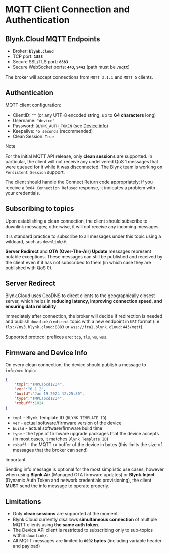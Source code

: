 # MQTT Client Connection and Authentication

## Blynk.Cloud MQTT Endpoints

- Broker:                 **`blynk.cloud`**
- TCP port:               **`1883`**
- Secure SSL/TLS port:    **`8883`**
- Secure WebSocket ports: **`443`, `9443`** (path must be **`/mqtt`**)

The broker will accept connections from `MQTT 3.1.1` and `MQTT 5` clients.

## Authentication

MQTT client configuration:

- ClientID: `""` (or any UTF-8 encoded string, up to **64 characters** long)
- Username: `"device"`
- Password: `BLYNK_AUTH_TOKEN` (see [Device info](../../getting-started/activating-devices/manual-device-activation.md#step-3-getting-auth-token))
- Keepalive: `45 seconds` (recommended)
- Clean Session: `True`

> [!NOTE]
> For the initial MQTT API release, only **clean sessions** are supported.
> In particular, the client will not receive any undelivered QoS 1 messages that were queued for it while it was disconnected.
> The Blynk team is working on `Persistent Session` support.

The client should handle the Connect Return code appropriately; if you receive
a `0x04 Connection Refused` response, it indicates a problem with your credentials.

## Subscribing to topics

Upon establishing a clean connection, the client should subscribe to downlink messages;
otherwise, it will not receive any incoming messages.

It is standard practice to subscribe to all messages under this topic using a wildcard,
such as `downlink/#`.

**Server Redirect** and **OTA (Over-The-Air) Update** messages represent notable exceptions.
These messages can still be published and received by the client even if it has not subscribed
to them (in which case they are published with QoS 0).

## Server Redirect

Blynk.Cloud uses GeoDNS to direct clients to the geographically closest server,
which helps in **reducing latency, improving connection speed, and ensuring data reliability**.

Immediately after connection, the broker will decide if redirection is needed
and publish `downlink/redirect` topic with a new endpoint in `URI` format
(i.e. `tls://ny3.blynk.cloud:8883` or `wss://fra1.blynk.cloud:443/mqtt`).

Supported protocol prefixes are: `tcp`, `tls`, `ws`, `wss`.

## Firmware and Device Info

On every clean connection, the device should publish a message to `info/mcu` topic:

```json
{
    "tmpl":"TMPLabcd1234",
    "ver":"0.1.2",
    "build":"Jan 19 2024 12:25:30",
    "type":"TMPLabcd1234",
    "rxbuff":1024
}
```

- `tmpl`   - Blynk Template ID (`BLYNK_TEMPLATE_ID`)
- `ver`    - actual software/firmware version of the device
- `build`  - actual software/firmware build time
- `type`   - the type of firmware upgrade packages that the device accepts (in most cases, it matches `Blynk Template ID`)
- `rxbuff` - the MQTT rx buffer of the device in bytes (this limits the size of messages that the broker can send)

> [!IMPORTANT]
> Sending info message is optional for the most simplistic use cases, however
> when using **Blynk.Air** (Managed OTA firmware updates) or **Blynk.Inject** (Dynamic Auth Token and network credentials provisioning),
> the client **MUST** send the info message to operate properly.

## Limitations

- Only **clean sessions** are supported at the moment.
- Blynk.Cloud currently disallows **simultaneous connection** of multiple MQTT clients using **the same auth token**.
- The Device API client is restricted to subscribing only to sub-topics within `downlink/`.
- All MQTT messages are limited to **`8092` bytes** (including variable header and payload)

